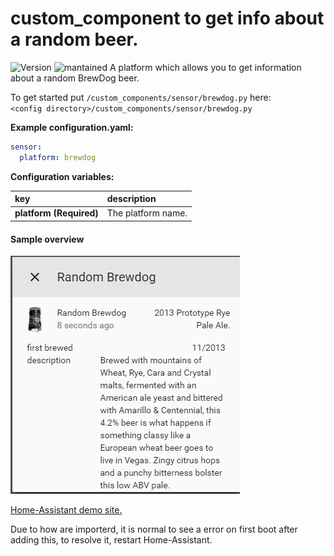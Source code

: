 # custom_component to get info about a random beer.
  
![Version](https://img.shields.io/badge/version-0.0.2-green.svg?style=for-the-badge) ![mantained](https://img.shields.io/maintenance/yes/2018.svg?style=for-the-badge) A platform which allows you to get information about a random BrewDog beer.
  
To get started put `/custom_components/sensor/brewdog.py` here:  
`<config directory>/custom_components/sensor/brewdog.py`  
  
**Example configuration.yaml:**
```yaml
sensor:
  platform: brewdog
```
**Configuration variables:**  
  
key | description  
:--- | :---  
**platform (Required)** | The platform name.  
  
#### Sample overview
![Sample overview](overview.png)
  
[Home-Assistant demo site.](https://ha-test-brewdog.halfdecent.io/)
  
  
  
Due to how  are importerd, it is normal to see a  error on first boot after adding this, to resolve it, restart Home-Assistant.